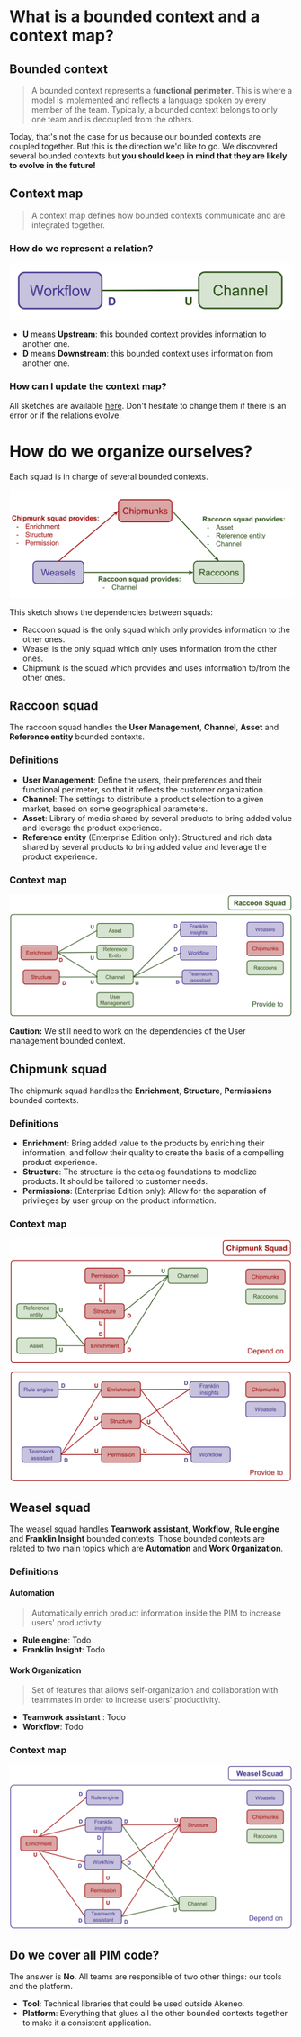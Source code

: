 # What is a bounded context and a context map?

## Bounded context

> A bounded context represents a **functional perimeter**. 
> This is where a model is implemented and reflects a language spoken by every member of the team. 
> Typically, a bounded context belongs to only one team and is decoupled from the others. 

Today, that's not the case for us because our bounded contexts are coupled together. But this is the direction we'd like to go. We discovered several bounded contexts but **you should keep in mind that they are likely to evolve in the future!**  

## Context map

> A context map defines how bounded contexts communicate and are integrated together.

### How do we represent a relation?

![image](images/context_map/relation.svg)

- **U** means **Upstream**: this bounded context provides information to another one.
- **D** means **Downstream**: this bounded context uses information from another one.

### How can I update the context map?

All sketches are available [here](https://drive.google.com/drive/folders/1qAAjxexqvdvFJEeXp6Vb6LFSNCBVuTTL). Don't hesitate to change them if there is an error or if the relations evolve.

# How do we organize ourselves?

Each squad is in charge of several bounded contexts. 

![image](images/context_map/all_teams.svg)

This sketch shows the dependencies between squads:
- Raccoon squad is the only squad which only provides information to the other ones.
- Weasel is the only squad which only uses information from the other ones.
- Chipmunk is the squad which provides and uses information to/from the other ones.

## Raccoon squad

The raccoon squad handles the **User Management**, **Channel**, **Asset** and **Reference entity** bounded contexts.

### Definitions

- **User Management**: Define the users, their preferences and their functional perimeter, so that it reflects the customer organization.
- **Channel**: The settings to distribute a product selection to a given market, based on some geographical parameters.
- **Asset**: Library of media shared by several products to bring added value and leverage the product experience.
- **Reference entity** (Enterprise Edition only): Structured and rich data shared by several products to bring added value and leverage the product experience.

### Context map

![image](images/context_map/raccoon.svg)

**Caution:** We still need to work on the dependencies of the User management bounded context.

## Chipmunk squad

The chipmunk squad handles the **Enrichment**, **Structure**, **Permissions** bounded contexts.

### Definitions

- **Enrichment**: Bring added value to the products by enriching their information, and follow their quality to create the basis of a compelling product experience.
- **Structure**: The structure is the catalog foundations to modelize products. It should be tailored to customer needs.
- **Permissions**: (Enterprise Edition only): Allow for the separation of privileges by user group on the product information.

### Context map

![image](images/context_map/chipmunk.svg)

## Weasel squad

The weasel squad handles **Teamwork assistant**, **Workflow**, **Rule engine** and **Franklin Insight** bounded contexts. 
Those bounded contexts are related to two main topics which are **Automation** and **Work Organization**.

### Definitions

#### Automation

> Automatically enrich product information inside the PIM to increase users' productivity.

- **Rule engine**: Todo
- **Franklin Insight**: Todo

#### Work Organization

> Set of features that allows self-organization and collaboration with teammates in order to increase users' productivity.

- **Teamwork assistant** : Todo
- **Workflow**: Todo

### Context map

![image](images/context_map/weasel.svg)

## Do we cover all PIM code?

The answer is **No**. All teams are responsible of two other things: our tools and the platform.

- **Tool**: Technical libraries that could be used outside Akeneo.
- **Platform**: Everything that glues all the other bounded contexts together to make it a consistent application.
